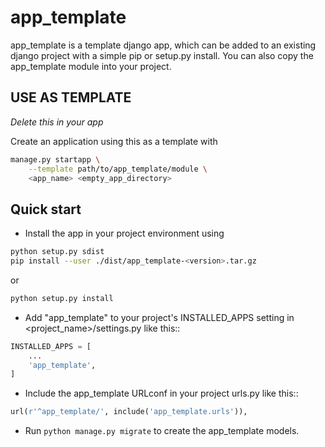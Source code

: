 # app_template

app_template is a template django app, which can be added to an existing 
django project with a simple pip or setup.py install. You can also copy 
the app_template module into your project.

## USE AS TEMPLATE

*Delete this in your app*

Create an application using this as a template with 

```bash
manage.py startapp \
    --template path/to/app_template/module \
    <app_name> <empty_app_directory>
```

## Quick start

- Install the app in your project environment using 

```bash
python setup.py sdist
pip install --user ./dist/app_template-<version>.tar.gz
```
    
or

```bash    
python setup.py install
```

- Add "app_template" to your project's INSTALLED_APPS setting in 
 <project_name>/settings.py like this::

```python
INSTALLED_APPS = [
    ...
    'app_template',
]
```

- Include the app_template URLconf in your project urls.py like this::

```python
url(r'^app_template/', include('app_template.urls')),
```

- Run `python manage.py migrate` to create the app_template models.

